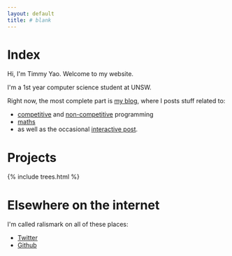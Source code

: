 ```yaml
---
layout: default
title: # blank
---
```


# Index

Hi, I'm Timmy Yao. Welcome to my website.

I'm a 1st year computer science student at UNSW.

Right now, the most complete part is [my blog](/posts.html), where I posts stuff related to:

- [competitive](/2019/05/28/edge-trees.html) and [non-competitive](/2019/01/04/bluehid-1.html) programming
- [maths](/2019/04/05/speed-of-light.html)
- as well as the occasional [interactive post](/2019/05/24/fenwick-tree.html).

# Projects

{% include trees.html %}

# Elsewhere on the internet

I'm called ralismark on all of these places:

- <a rel="me" href="https://twitter.com/ralismark">Twitter</a>
- <a rel="me" href="https://github.com/ralismark">Github</a>
